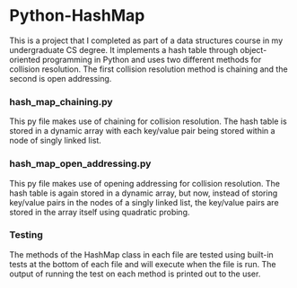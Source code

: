 # Python-HashMap
This is a project that I completed as part of a data structures course in my undergraduate CS degree. It implements a hash table through object-oriented programming in Python and uses two different methods for collision resolution. The first collision resolution method is chaining and the second is open addressing.

### hash_map_chaining.py
This py file makes use of chaining for collision resolution. The hash table is stored in a dynamic array with each key/value pair being stored within a node of singly linked list. 

### hash_map_open_addressing.py
This py file makes use of opening addressing for collision resolution. The hash table is again stored in a dynamic array, but now, instead of storing key/value pairs in the nodes of a singly linked list, the key/value pairs are stored in the array itself using quadratic probing.

### Testing
The methods of the HashMap class in each file are tested using built-in tests at the bottom of each file and will execute when the file is run. The output of running the test on each method is printed out to the user.  
